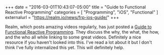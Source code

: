 +++
date = "2016-03-01T10:43:07-05:00"
title = "Guide to Functional Reactive Programming"
categories = [
  "Programming",
  "iOS",
  "Functional"
]
externalurl = "https://realm.io/news/frp-ios-guide/"
+++

Realm, which posts amazing videos regularly, has just posted a [Guide to Functional Reactive Programming](https://realm.io/news/frp-ios-guide/). They discuss the why, the what, the how, and the who all while linking to some great videos. Definitely a nice resource if you haven't looked into this. I've read a lot about it but I don't think I've fully internalized this yet. This will definitely help.
